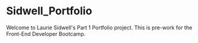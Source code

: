 # Sidwell_Portfolio
Welcome to Laurie Sidwell's Part 1 Portfolio project. This is pre-work for the Front-End Developer Bootcamp.
